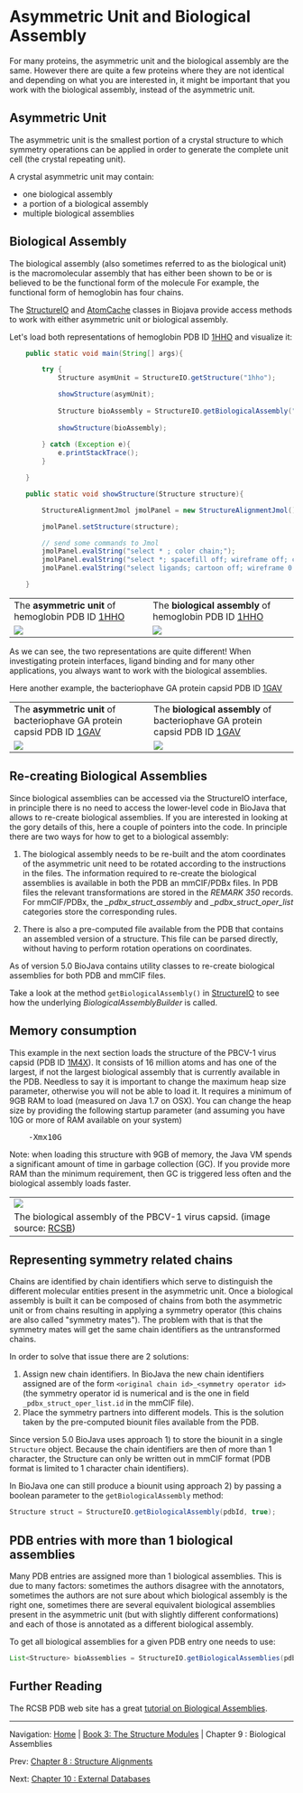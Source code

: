 Asymmetric Unit and Biological Assembly
=======================================

For many proteins, the asymmetric unit and the biological assembly are the same. However there are quite a few proteins where they are not identical and depending on what you are interested in, it might be important that you work with the biological assembly, instead of the asymmetric unit.

## Asymmetric Unit

The asymmetric unit is the smallest portion of a crystal structure to which symmetry operations can be applied in order to generate the complete unit cell (the crystal repeating unit). 

A crystal asymmetric unit may contain:

* one biological assembly
* a portion of a biological assembly
* multiple biological assemblies

## Biological Assembly

The biological assembly (also sometimes referred to as the biological unit) is the macromolecular assembly that has either been shown to be or is believed to be the functional form of the molecule For example, the functional form of hemoglobin has four chains.

The [StructureIO](http://www.biojava.org/docs/api/org/biojava/nbio/structure/StructureIO.html) and [AtomCache](http://www.biojava.org/docs/api/org/biojava/nbio/structure/align/util/AtomCache.html) classes in Biojava provide access methods to work with either asymmetric unit or biological assembly.

Let's load both representations of hemoglobin PDB ID [1HHO](http://www.rcsb.org/pdb/explore.do?structureId=1hho) and visualize it:

```java
    public static void main(String[] args){

        try {
            Structure asymUnit = StructureIO.getStructure("1hho");

            showStructure(asymUnit);
            
            Structure bioAssembly = StructureIO.getBiologicalAssembly("1hho");
            
            showStructure(bioAssembly);
            
        } catch (Exception e){
            e.printStackTrace();
        }

    }

    public static void showStructure(Structure structure){

        StructureAlignmentJmol jmolPanel = new StructureAlignmentJmol();

        jmolPanel.setStructure(structure);

        // send some commands to Jmol
        jmolPanel.evalString("select * ; color chain;");            
        jmolPanel.evalString("select *; spacefill off; wireframe off; cartoon on;  ");
        jmolPanel.evalString("select ligands; cartoon off; wireframe 0.3; spacefill 0.5; color cpk;");

    }
```

<table>
    <tr>
        <td>
            The <b>asymmetric unit</b> of hemoglobin PDB ID <a href="http://www.rcsb.org/pdb/explore.do?structureId=1hho">1HHO</a>
        </td>
        <td>
            The <b>biological assembly</b> of hemoglobin PDB ID <a href="http://www.rcsb.org/pdb/explore.do?structureId=1hho">1HHO</a>
        </td>
    </tr>
    <tr>
        <td>
            <img src="img/1hho_asym.png"/>
        </td>
        <td>
            <img src="img/1hho_biounit.png"/>
        </td>
    </tr>
</table>

As we can see, the two representations are quite different! When investigating protein interfaces, ligand binding and for many other applications, you always want to work with the biological assemblies.

Here another example, the bacteriophave GA protein capsid PDB ID [1GAV](http://www.rcsb.org/pdb/explore.do?structureId=1gav)

<table>
    <tr>
        <td>
            The <b>asymmetric unit</b> of bacteriophave GA protein capsid PDB ID  <a href="http://www.rcsb.org/pdb/explore.do?structureId=1gav">1GAV</a>
        </td>
        <td>
            The <b>biological assembly</b> of bacteriophave GA protein capsid PDB ID  <a href="http://www.rcsb.org/pdb/explore.do?structureId=1gav">1GAV</a>
        </td>
    </tr>
    <tr>
        <td>
            <img src="img/1gav_asym.png"/>
        </td>
        <td>
            <img src="img/1gav_biounit.png"/>
        </td>
    </tr>
</table>

## Re-creating Biological Assemblies

Since biological assemblies can be accessed via the StructureIO interface, in principle there is no need to access the lower-level code in BioJava that allows to re-create biological assemblies. If you are interested in looking at the gory details of this, here a couple of pointers into the code. In principle there are two ways for how to get to a biological assembly:

1. The biological assembly needs to be re-built and the atom coordinates of the asymmetric unit need to be rotated according to the instructions in the files. The information required to re-create the biological assemblies is available in both the PDB an mmCIF/PDBx files. In PDB files the relevant transformations are stored in the *REMARK 350* records. For mmCIF/PDBx, the *_pdbx_struct_assembly* and *_pdbx_struct_oper_list* categories store the corresponding rules.

2. There is also a pre-computed file available from the PDB that contains an assembled version of a structure. This file can be parsed directly, without having to perform rotation operations on coordinates.

As of version 5.0 BioJava contains utility classes to re-create biological assemblies for both PDB and mmCIF files.

Take a look at the method `getBiologicalAssembly()` in [StructureIO](http://www.biojava.org/docs/api/org/biojava/nbio/structure/StructureIO.html)  to see how the underlying *BiologicalAssemblyBuilder* is called.

## Memory consumption

This example in the next section loads the structure of the PBCV-1 virus capsid (PDB ID [1M4X](http://www.rcsb.org/pdb/explore.do?structureId=1m4x)). It consists of 16 million atoms and has one of the largest, if not the largest biological assembly that is currently available in the PDB. Needless to say it is important to change the maximum heap size parameter, otherwise you will not be able to load it. It requires a minimum of 9GB RAM to load (measured on Java 1.7 on OSX). You can change the heap size by providing the following startup parameter (and assuming you have 10G or more of RAM available on your system)
<pre>
    -Xmx10G 
</pre>

Note: when loading this structure with 9GB of memory, the Java VM spends a significant amount of time in garbage collection (GC). If you provide more RAM than the minimum requirement, then GC is triggered less often and the biological assembly loads faster.

<table>
    <tr>
        <td>
          <img src="img/1m4x_bio_r_250.jpg"/>
        </td>       
    </tr>
    <tr>
        <td>
            The biological assembly of the PBCV-1 virus capsid. (image source: <a href="http://www.rcsb.org/pdb/explore.do?structureId=1m4x">RCSB</a>)
        </td>
    </tr>
</table>

## Representing symmetry related chains
Chains are identified by chain identifiers which serve to distinguish the different molecular entities present in the asymmetric unit. Once a biological assembly is built it can be composed of chains from both the asymmetric unit or from chains resulting in applying a symmetry operator (this chains are also called "symmetry mates"). The problem with that is that the symmetry mates will get the same chain identifiers as the untransformed chains. 

In order to solve that issue there are 2 solutions:

1. Assign new chain identifiers. In BioJava the new chain identifiers assigned are of the form `<original chain id>_<symmetry operator id>` (the symmetry operator id is numerical and is the one in field `_pdbx_struct_oper_list.id` in the mmCIF file).
2. Place the symmetry partners into different models. This is the solution taken by the pre-computed biounit files available from the PDB. 

Since version 5.0 BioJava uses approach 1) to store the biounit in a single `Structure` object. Because the chain identifiers are then of more than 1 character, the Structure can only be written out in mmCIF format (PDB format is limited to 1 character chain identifiers).

In BioJava one can still produce a biounit using approach 2) by passing a boolean parameter to the `getBiologicalAssembly` method:
```java
Structure struct = StructureIO.getBiologicalAssembly(pdbId, true);
```
## PDB entries with more than 1 biological assemblies
Many PDB entries are assigned more than 1 biological assemblies. This is due to many factors: sometimes the authors disagree with the annotators, sometimes the authors are not sure about which biological assembly is the right one, sometimes there are several equivalent biological assemblies present in the asymmetric unit (but with slightly different  conformations) and each of those is annotated as a different biological assembly.

To get all biological assemblies for a given PDB entry one needs to use:
```java
List<Structure> bioAssemblies = StructureIO.getBiologicalAssemblies(pdbId);
```

## Further Reading

The RCSB PDB web site has a great [tutorial on Biological Assemblies](http://www.rcsb.org/pdb/101/static101.do?p=education_discussion/Looking-at-Structures/bioassembly_tutorial.html).

<!--automatically generated footer-->

---

Navigation:
[Home](../README.md)
| [Book 3: The Structure Modules](README.md)
| Chapter 9 : Biological Assemblies

Prev: [Chapter 8 : Structure Alignments](alignment.md)

Next: [Chapter 10 : External Databases](externaldb.md)
